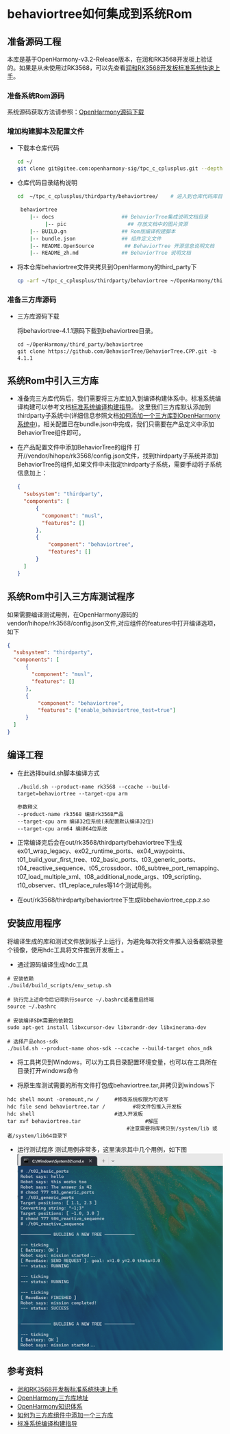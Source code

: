 # behaviortree如何集成到系统Rom

## 准备源码工程

本库是基于OpenHarmony-v3.2-Release版本，在润和RK3568开发板上验证的。如果是从未使用过RK3568，可以先查看[润和RK3568开发板标准系统快速上手](https://gitee.com/openharmony-sig/knowledge_demo_temp/tree/master/docs/rk3568_helloworld)。

### 准备系统Rom源码

系统源码获取方法请参照：[OpenHarmony源码下载](https://gitee.com/openharmony/docs/blob/OpenHarmony-3.2-Release/zh-cn/release-notes/OpenHarmony-v3.2-release.md)

### 增加构建脚本及配置文件

- 下载本仓库代码

  ```sh
  cd ~/
  git clone git@gitee.com:openharmony-sig/tpc_c_cplusplus.git --depth=1
  ```

- 仓库代码目录结构说明
  
  ``` sh
  cd  ~/tpc_c_cplusplus/thirdparty/behaviortree/    # 进入到仓库代码库目录
  ```
  
  ``` sh
   behaviortree
      |-- docs                      ## BehaviorTree集成说明文档目录
           |-- pic                    ## 存放文档中的图片资源
      |-- BUILD.gn                  ## Rom版编译构建脚本
      |-- bundle.json               ## 组件定义文件
      |-- README.OpenSource          ## BehaviorTree 开源信息说明文档
      |-- README_zh.md              ## BehaviorTree 说明文档
  ```

- 将本仓库behaviortree文件夹拷贝到OpenHarmony的third_party下

  ``` sh
  cp -arf ~/tpc_c_cplusplus/thirdparty/behaviortree ~/OpenHarmony/third_party
  ```

### 准备三方库源码

- 三方库源码下载

   将behaviortree-4.1.1源码下载到behaviortree目录。

  ```shell
  cd ~/OpenHarmony/third_party/behaviortree
  git clone https://github.com/BehaviorTree/BehaviorTree.CPP.git -b 4.1.1
  ```

## 系统Rom中引入三方库

- 准备完三方库代码后，我们需要将三方库加入到编译构建体系中。标准系统编译构建可以参考文档[标准系统编译构建指导](https://gitee.com/openharmony/docs/blob/OpenHarmony-3.2-Beta1/zh-cn/device-dev/subsystems/subsys-build-standard-large.md)。
这里我们三方库默认添加到thirdparty子系统中(详细信息参照文档[如何添加一个三方库到OpenHarmony系统中](https://gitee.com/openharmony-sig/knowledge/blob/master/docs/openharmony_getstarted/port_thirdparty/README.md#%E5%8A%A0%E5%85%A5%E7%BC%96%E8%AF%91%E6%9E%84%E5%BB%BA%E4%BD%93%E7%B3%BB))。相关配置已在bundle.json中完成，我们只需要在产品定义中添加BehaviorTree组件即可。

- 在产品配置文件中添加BehaviorTree的组件
  打开//vendor/hihope/rk3568/config.json文件，找到thirdparty子系统并添加BehaviorTree的组件,如果文件中未指定thirdparty子系统，需要手动将子系统信息加上：

  ```json
  {
    "subsystem": "thirdparty",
    "components": [
        {
          "component": "musl",
          "features": []
        },
        {
            "component": "behaviortree",
            "features": []
        }
    ]
  }
  ```


## 系统Rom中引入三方库测试程序

如果需要编译测试用例，在OpenHarmony源码的vendor/hihope/rk3568/config.json文件,对应组件的features中打开编译选项，如下
  ```json
  {
    "subsystem": "thirdparty",
    "components": [
        {
          "component": "musl",
          "features": []
        },
        {
            "component": "behaviortree",
            "features": ["enable_behaviortree_test=true"]
        }
    ]
  }
  ```

## 编译工程

- 在此选择build.sh脚本编译方式
  ```
  ./build.sh --product-name rk3568 --ccache --build-target=behaviortree --target-cpu arm
  ```

  ```
  参数释义
  --product-name rk3568 编译rk3568产品
  --target-cpu arm 编译32位系统(未配置默认编译32位)
  --target-cpu arm64 编译64位系统
  ```

- 正常编译完后会在out/rk3568/thirdparty/behaviortree下生成ex01_wrap_legacy、ex02_runtime_ports、ex04_waypoints、t01_build_your_first_tree、t02_basic_ports、t03_generic_ports、t04_reactive_sequence、t05_crossdoor、t06_subtree_port_remapping、t07_load_multiple_xml、t08_additional_node_args、t09_scripting、t10_observer、t11_replace_rules等14个测试用例。

- 在out/rk3568/thirdparty/behaviortree下生成libbehaviortree_cpp.z.so

## 安装应用程序
将编译生成的库和测试文件放到板子上运行，为避免每次将文件推入设备都烧录整个镜像，使用hdc工具将文件推到开发板上 。

- 通过源码编译生成hdc工具
```
# 安装依赖
./build/build_scripts/env_setup.sh

# 执行完上述命令后记得执行source ~/.bashrc或者重启终端
source ~/.bashrc

# 安装编译SDK需要的依赖包
sudo apt-get install libxcursor-dev libxrandr-dev libxinerama-dev

# 选择产品ohos-sdk
./build.sh --product-name ohos-sdk --ccache --build-target ohos_ndk
```

- 将工具拷贝到Windows，可以为工具目录配置环境变量，也可以在工具所在目录打开windows命令

- 将原生库测试需要的所有文件打包成behaviortree.tar,并拷贝到windows下

```
hdc shell mount -oremount,rw /     #修改系统权限为可读写
hdc file send behaviortree.tar /         #将文件包推入开发板
hdc shell                          #进入开发板
tar xvf behaviortree.tar                     #解压
                                       #注意需要将库拷贝到/system/lib 或者/system/lib64目录下
```

- 运行测试程序 测试用例非常多，这里演示其中几个用例，如下图
 ![result](pic/result.png)

## 参考资料
- [润和RK3568开发板标准系统快速上手](https://gitee.com/openharmony-sig/knowledge_demo_temp/tree/master/docs/rk3568_helloworld)
- [OpenHarmony三方库地址](https://gitee.com/openharmony-tpc)
- [OpenHarmony知识体系](https://gitee.com/openharmony-sig/knowledge)
- [如何为三方库组件中添加一个三方库](https://gitee.com/openharmony-sig/knowledge/blob/master/docs/openharmony_getstarted/port_thirdparty/README.md)
- [标准系统编译构建指导](https://gitee.com/openharmony/docs/blob/OpenHarmony-3.2-Beta1/zh-cn/device-dev/subsystems/subsys-build-standard-large.md)